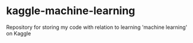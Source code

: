 # kaggle-machine-learning
Repository for storing my code with relation to learning 'machine learning' on Kaggle
